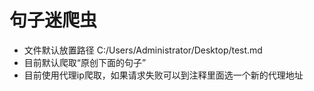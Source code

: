 # 句子迷爬虫

* 文件默认放置路径 C:/Users/Administrator/Desktop/test.md
* 目前默认爬取“原创下面的句子”
* 目前使用代理ip爬取，如果请求失败可以到注释里面选一个新的代理地址

